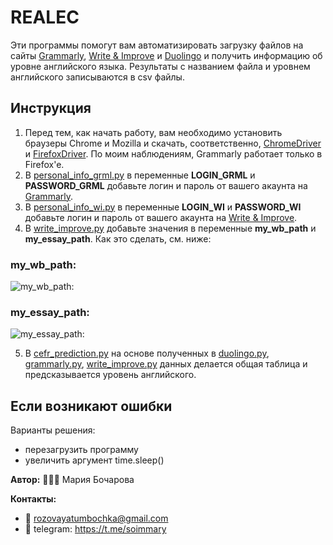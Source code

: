 # REALEC

Эти программы помогут вам автоматизировать загрузку файлов на сайты [Grammarly](https://www.grammarly.com), [Write & Improve](https://writeandimprove.com) и [Duolingo](https://cefr.duolingo.com) и получить информацию об уровне английского языка. Результаты с названием файла и уровнем английского записываются в csv файлы.

## Инструкция
1. Перед тем, как начать работу, вам необходимо установить браузеры Chrome и Mozilla и скачать, соответственно, [ChromeDriver](https://chromedriver.chromium.org) и [FirefoxDriver](https://github.com/mozilla/geckodriver/releases). По моим наблюдениям, Grammarly работает только в Firefox'e.
2. В [personal_info_grml.py](https://github.com/soimmary/REALEC/blob/main/personal_info_grml.py) в переменные **LOGIN_GRML** и **PASSWORD_GRML** добавьте логин и пароль от вашего акаунта на [Grammarly](https://www.grammarly.com).
3. В [personal_info_wi.py](https://github.com/soimmary/REALEC/blob/main/personal_info_wi.py) в переменные **LOGIN_WI** и **PASSWORD_WI** добавьте логин и пароль от вашего акаунта на [Write & Improve](https://writeandimprove.com).
4. В [write_improve.py](https://github.com/soimmary/REALEC/blob/main/write_improve.py) добавьте значения в переменные **my_wb_path** и **my_essay_path**. Как это сделать, см. ниже:

### my_wb_path:

![**my_wb_path:**](https://github.com/soimmary/REALEC/blob/main/my_wb_path.gif)

### my_essay_path:

![**my_essay_path:**](https://github.com/soimmary/REALEC/blob/main/my_essay_path.gif)

5. В [cefr_prediction.py](https://github.com/soimmary/REALEC/blob/main/cefr_prediction.py) на основе полученных в [duolingo.py](https://github.com/soimmary/REALEC/blob/main/duolingo.py), [grammarly.py](https://github.com/soimmary/REALEC/blob/main/grammarly.py), [write_improve.py](https://github.com/soimmary/REALEC/blob/main/write_improve.py) данных делается общая таблица и предсказывается уровень английского.

## Если возникают ошибки

Варианты решения:
- перезагрузить программу
- увеличить аргумент time.sleep()


**Автор:** 💁🏼‍♀️ Мария Бочарова

**Контакты:** 
- 📨 rozovayatumbochka@gmail.com
- 📠 telegram: https://t.me/soimmary
